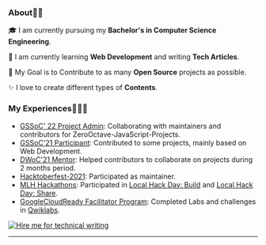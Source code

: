 ### About🙏🏼
🎓 I am currently pursuing my **Bachelor's in Computer Science Engineering**. 

🌱 I am currently learning **Web Development** and writing **Tech Articles**.

🎯 My Goal is to Contribute to as many **Open Source** projects as possible.

✨ I love to create different types of **Contents**.


### My Experiences🧑🏼‍💻

- [GSSoC' 22 Project Admin](https://www.linkedin.com/in/amitesh1208/?lipi=urn%3Ali%3Apage%3Ad_flagship3_profile_view_base%3BI40IE49nRveAC3Ax%2FMwYsg%3D%3D#experience): Collaborating with maintainers and contributors for ZeroOctave-JavaScript-Projects.
- [GSSoC'21 Participant](https://github.com/Astrodevil/Astrodevil/blob/main/src/Certificate%20-%20Amitesh%20Anand.png): Contributed to some projects, mainly based on Web Development.
- [DWoC'21 Mentor](https://dwoc.io/): Helped contributors to collaborate on projects during 2 months period.
- [Hacktoberfest-2021](https://hacktoberfest.digitalocean.com/): Participated as maintainer.
- [MLH Hackathons](https://mlh.io/): Participated in [Local Hack Day: Build](https://organize.mlh.io/participants/events/6072-local-hack-day-build) and [Local Hack Day: Share](https://organize.mlh.io/participants/events/6430-local-hack-day-share).
- [GoogleCloudReady Facilitator Program](https://events.withgoogle.com/googlecloudready-facilitator-program/enrol-in-the-program/#content): Completed Labs and challenges in [Qwiklabs](https://www.qwiklabs.com/public_profiles/f3d65b58-4359-4795-96da-1241061ad207).



<!-- {{< youtube id="w7Ft2ymGmfc" autoplay="true" >}} -->

<!-- {{< tweet user="SanDiegoZoo" id="1453110110599868418" >}} -->

[![Hire me for technical writing](https://img.shields.io/badge/Hire%20me-for%20Technical%20Writing-red)](https://twitter.com/astrodevil_)

*****